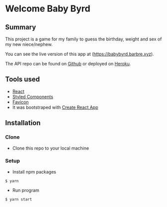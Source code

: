 # Welcome Baby Byrd

## Summary

This project is a game for my family to guess the birthday, weight and sex of my new niece/nephew. 

You can see the live version of this app at (https://babybyrd.barbre.xyz). 

The API repo can be found on [Github](https://github.com/ZachBarbre/baby-byrd-game-server) or deployed on [Heroku](https://babybyrd.herokuapp.com/).

## Tools used

- [React](https://reactjs.org/)
- [Styled Components](https://styled-components.com/)
- [Favicon](https://favicon.io/)
- It was bootstraped with [Create React App](https://github.com/facebook/create-react-app)

## Installation

### Clone

- Clone this repo to your local machine

### Setup

- Install npm packages

```
$ yarn
```

- Run program

```
$ yarn start
```